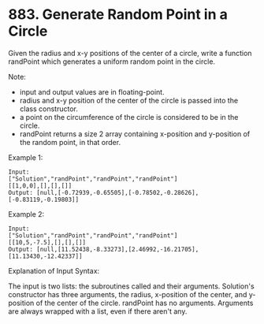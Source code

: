 # 883. Generate Random Point in a Circle

Given the radius and x-y positions of the center of a circle, write a function randPoint which generates a uniform random point in the circle.

Note:

* input and output values are in floating-point.
* radius and x-y position of the center of the circle is passed into the class constructor.
* a point on the circumference of the circle is considered to be in the circle.
* randPoint returns a size 2 array containing x-position and y-position of the random point, in that order.

Example 1:
````
Input: 
["Solution","randPoint","randPoint","randPoint"]
[[1,0,0],[],[],[]]
Output: [null,[-0.72939,-0.65505],[-0.78502,-0.28626],[-0.83119,-0.19803]]
````
Example 2:
````
Input: 
["Solution","randPoint","randPoint","randPoint"]
[[10,5,-7.5],[],[],[]]
Output: [null,[11.52438,-8.33273],[2.46992,-16.21705],[11.13430,-12.42337]]
````
Explanation of Input Syntax:

The input is two lists: the subroutines called and their arguments. Solution's constructor has three arguments, the radius, x-position of the center, and y-position of the center of the circle. randPoint has no arguments. Arguments are always wrapped with a list, even if there aren't any.
